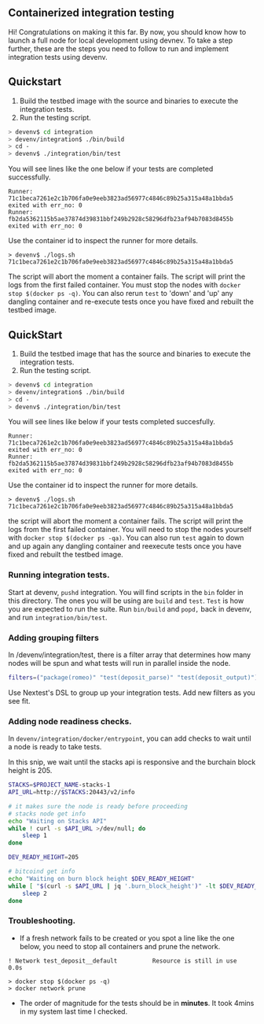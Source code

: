 ## Containerized integration testing

Hi! Congratulations on making it this far. By now, you should know how to launch
a full node for local development using devnev. To take a step further, these
are the steps you need to follow to run and implement integration tests using
devenv.

## Quickstart

1. Build the testbed image with the source and binaries to execute the
   integration tests.
2. Run the testing script.

```bash
> devenv$ cd integration
> devenv/integration$ ./bin/build
> cd -
> devenv$ ./integration/bin/test
```

You will see lines like the one below if your tests are completed successfully.

```
Runner: 71c1beca7261e2c1b706fa0e9eeb3823ad56977c4846c89b25a315a48a1bbda5 exited with err_no: 0
Runner: fb2da5362115b5ae37874d39831bbf249b2928c58296dfb23af94b7083d8455b exited with err_no: 0
```

Use the container id to inspect the runner for more details.

```
> devenv$ ./logs.sh 71c1beca7261e2c1b706fa0e9eeb3823ad56977c4846c89b25a315a48a1bbda5
```

The script will abort the moment a container fails. The script will print the
logs from the first failed container. You must stop the nodes with
`docker stop $(docker ps -q)`. You can also rerun `test` to 'down' and 'up' any
dangling container and re-execute tests once you have fixed and rebuilt the
testbed image.

## QuickStart

1. Build the testbed image that has the source and binaries to execute the integration tests.
2. Run the testing script.

```bash
> devenv$ cd integration
> devenv/integration$ ./bin/build
> cd -
> devenv$ ./integration/bin/test
```

You will see lines like below if your tests completed succesfully.

```
Runner: 71c1beca7261e2c1b706fa0e9eeb3823ad56977c4846c89b25a315a48a1bbda5 exited with err_no: 0
Runner: fb2da5362115b5ae37874d39831bbf249b2928c58296dfb23af94b7083d8455b exited with err_no: 0
```

Use the container id to inspect the runner for more details.

```
> devenv$ ./logs.sh 71c1beca7261e2c1b706fa0e9eeb3823ad56977c4846c89b25a315a48a1bbda5
```

the script will abort the moment a container fails. The script will print the
logs from the first failed container. You will need to stop the nodes yourself
with `docker stop $(docker ps -qa)`. You can also run `test` again to down and
up again any dangling container and reexecute tests once you have fixed and
rebuilt the testbed image.

### Running integration tests.

Start at devenv, `pushd` integration. You will find scripts in the `bin` folder
in this directory. The ones you will be using are `build` and `test`. `Test` is
how you are expected to run the suite. Run `bin/build` and `popd,` back in
devenv, and run `integration/bin/test`.

### Adding grouping filters

In /devenv/integration/test, there is a filter array that determines how many
nodes will be spun and what tests will run in parallel inside the node.

```bash
filters=("package(romeo)" "test(deposit_parse)" "test(deposit_output)")
```

Use Nextest's DSL to group up your integration tests. Add new filters as you see
fit.

### Adding node readiness checks.

In `devenv/integration/docker/entrypoint`, you can add checks to wait until a
node is ready to take tests.

In this snip, we wait until the stacks api is responsive and the burchain block
height is 205.

```bash
STACKS=$PROJECT_NAME-stacks-1
API_URL=http://$STACKS:20443/v2/info

# it makes sure the node is ready before proceeding
# stacks node get info
echo "Waiting on Stacks API"
while ! curl -s $API_URL >/dev/null; do
    sleep 1
done

DEV_READY_HEIGHT=205

# bitcoind get info
echo "Waiting on burn block height $DEV_READY_HEIGHT"
while [ "$(curl -s $API_URL | jq '.burn_block_height')" -lt $DEV_READY_HEIGHT ]; do
    sleep 2
done
```

### Troubleshooting.

- If a fresh network fails to be created or you spot a line like the one below, you need
  to stop all containers and prune the network.

```
! Network test_deposit__default          Resource is still in use                                                          0.0s
```

```
> docker stop $(docker ps -q)
> docker network prune
```

- The order of magnitude for the tests should be in **minutes**. It took 4mins
  in my system last time I checked.
